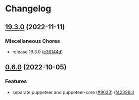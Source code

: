 # Changelog

## [19.3.0](https://github.com/puppeteer/puppeteer/compare/testserver-v0.6.0...testserver-v19.3.0) (2022-11-11)


### Miscellaneous Chores

* release 19.3.0 ([e36144d](https://github.com/puppeteer/puppeteer/commit/e36144d368e2d911ce0875ddafc579033661c94b))

## [0.6.0](https://github.com/puppeteer/puppeteer/compare/testserver-v0.5.0...testserver-v0.6.0) (2022-10-05)


### Features

* separate puppeteer and puppeteer-core ([#9023](https://github.com/puppeteer/puppeteer/issues/9023)) ([f42336c](https://github.com/puppeteer/puppeteer/commit/f42336cf83982332829ca7e14ee48d8676e11545))
